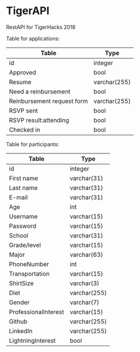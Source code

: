 # TigerAPI
RestAPI for TigerHacks 2018 

Table for applications:

|Table|Type|
|---|---|
|id|integer|
|Approved|bool|
|Resume|varchar(255)|
|Need a reinbursement|bool|
|Reinbursement request form|varchar(255)|
|RSVP sent|bool|
|RSVP result:attending|bool|
|Checked in|bool|

Table for participants:

|Table|Type|
|---|---|
|id|integer|
|First name|varchar(31)|
|Last name|varchar(31)|
|E-mail|varchar(31)|
|Age|int|
|Username|varchar(15)|
|Password|varchar(15)|
|School|varchar(31)|
|Grade/level|varchar(15)|
|Major|varchar(63)|
|PhoneNumber|int|
|Transportation|varchar(15)|
|ShirtSize|varchar(3)|
|Diet|varchar(255)|
|Gender|varchar(7)|
|ProfessionalInterest|varchar(15)|
|Github|varchar(255)|
|LinkedIn|varchar(255)|
|LightningInterest|bool|

